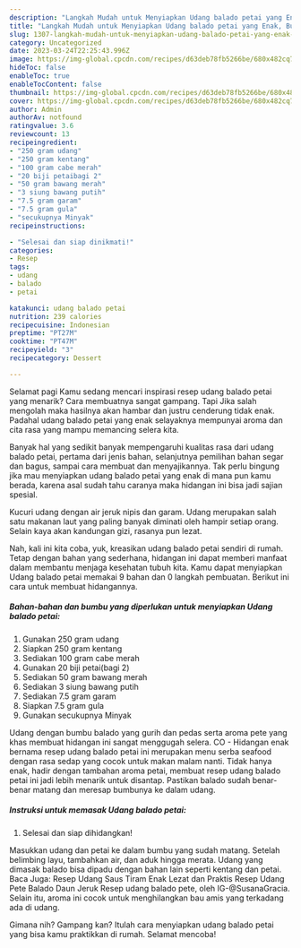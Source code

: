 ```yaml
---
description: "Langkah Mudah untuk Menyiapkan Udang balado petai yang Enak, Buat Buka Puasa Bisa Manjain Lidah"
title: "Langkah Mudah untuk Menyiapkan Udang balado petai yang Enak, Buat Buka Puasa Bisa Manjain Lidah"
slug: 1307-langkah-mudah-untuk-menyiapkan-udang-balado-petai-yang-enak-buat-buka-puasa-bisa-manjain-lidah
category: Uncategorized
date: 2023-03-24T22:25:43.996Z
image: https://img-global.cpcdn.com/recipes/d63deb78fb5266be/680x482cq70/udang-balado-petai-foto-resep-utama.jpg
hideToc: false
enableToc: true
enableTocContent: false
thumbnail: https://img-global.cpcdn.com/recipes/d63deb78fb5266be/680x482cq70/udang-balado-petai-foto-resep-utama.jpg
cover: https://img-global.cpcdn.com/recipes/d63deb78fb5266be/680x482cq70/udang-balado-petai-foto-resep-utama.jpg
author: Admin
authorAv: notfound
ratingvalue: 3.6
reviewcount: 13
recipeingredient:
- "250 gram udang"
- "250 gram kentang"
- "100 gram cabe merah"
- "20 biji petaibagi 2"
- "50 gram bawang merah"
- "3 siung bawang putih"
- "7.5 gram garam"
- "7.5 gram gula"
- "secukupnya Minyak"
recipeinstructions:

- "Selesai dan siap dinikmati!"
categories:
- Resep
tags:
- udang
- balado
- petai

katakunci: udang balado petai 
nutrition: 239 calories
recipecuisine: Indonesian
preptime: "PT27M"
cooktime: "PT47M"
recipeyield: "3"
recipecategory: Dessert

---
```



Selamat pagi Kamu sedang mencari inspirasi resep udang balado petai yang menarik? Cara membuatnya sangat gampang. Tapi Jika salah mengolah maka hasilnya akan hambar dan justru cenderung tidak enak. Padahal udang balado petai yang enak selayaknya mempunyai aroma dan cita rasa yang mampu memancing selera kita.


Banyak hal yang sedikit banyak mempengaruhi kualitas rasa dari udang balado petai, pertama dari jenis bahan, selanjutnya pemilihan bahan segar dan bagus, sampai cara membuat dan menyajikannya. Tak perlu bingung jika mau menyiapkan udang balado petai yang enak di mana pun kamu berada, karena asal sudah tahu caranya maka hidangan ini bisa jadi sajian spesial.

Kucuri udang dengan air jeruk nipis dan garam. Udang merupakan salah satu makanan laut yang paling banyak diminati oleh hampir setiap orang. Selain kaya akan kandungan gizi, rasanya pun lezat.


Nah, kali ini kita coba, yuk, kreasikan udang balado petai sendiri di rumah. Tetap dengan bahan yang sederhana, hidangan ini dapat memberi manfaat dalam membantu menjaga kesehatan tubuh kita. Kamu dapat menyiapkan Udang balado petai memakai 9 bahan dan 0 langkah pembuatan. Berikut ini cara untuk membuat hidangannya.

<!--inarticleads1-->

##### Bahan-bahan dan bumbu yang diperlukan untuk menyiapkan Udang balado petai:

1. Gunakan 250 gram udang
1. Siapkan 250 gram kentang
1. Sediakan 100 gram cabe merah
1. Gunakan 20 biji petai(bagi 2)
1. Sediakan 50 gram bawang merah
1. Sediakan 3 siung bawang putih
1. Sediakan 7.5 gram garam
1. Siapkan 7.5 gram gula
1. Gunakan secukupnya Minyak


Udang dengan bumbu balado yang gurih dan pedas serta aroma pete yang khas membuat hidangan ini sangat menggugah selera. CO - Hidangan enak bernama resep udang balado petai ini merupakan menu serba seafood dengan rasa sedap yang cocok untuk makan malam nanti. Tidak hanya enak, hadir dengan tambahan aroma petai, membuat resep udang balado petai ini jadi lebih menarik untuk disantap. Pastikan balado sudah benar-benar matang dan meresap bumbunya ke dalam udang. 

<!--inarticleads2-->

##### Instruksi untuk memasak Udang balado petai:


1. Selesai dan siap dihidangkan!

Masukkan udang dan petai ke dalam bumbu yang sudah matang. Setelah belimbing layu, tambahkan air, dan aduk hingga merata. Udang yang dimasak balado bisa dipadu dengan bahan lain seperti kentang dan petai. Baca Juga: Resep Udang Saus Tiram Enak Lezat dan Praktis Resep Udang Pete Balado Daun Jeruk⁣ Resep udang balado pete, oleh IG-@SusanaGracia. Selain itu, aroma ini cocok untuk menghilangkan bau amis yang terkadang ada di udang. 

Gimana nih? Gampang kan? Itulah cara menyiapkan udang balado petai yang bisa kamu praktikkan di rumah. Selamat mencoba!
